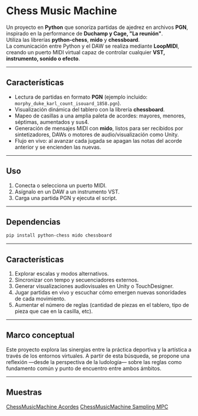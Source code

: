 # Chess Music Machine

Un proyecto en **Python** que sonoriza partidas de ajedrez en archivos **PGN**, inspirado en la performance de **Duchamp y Cage, "La reunión"**.  
Utiliza las librerías **python-chess**, **mido** y **chessboard**.  
La comunicación entre Python y el DAW se realiza mediante **LoopMIDI**, creando un puerto MIDI virtual capaz de controlar cualquier **VST, instrumento, sonido o efecto**.

---

## Características
- Lectura de partidas en formato **PGN** (ejemplo incluido: `morphy_duke_karl_count_isouard_1858.pgn`).
- Visualización dinámica del tablero con la librería **chessboard**.
- Mapeo de casillas a una amplia paleta de acordes: mayores, menores, séptimas, aumentados y sus4.
- Generación de mensajes MIDI con **mido**, listos para ser recibidos por sintetizadores, DAWs o motores de audio/visualización como Unity.
- Flujo en vivo: al avanzar cada jugada se apagan las notas del acorde anterior y se encienden las nuevas.

---

## Uso
1. Conecta o selecciona un puerto MIDI.  
2. Asígnalo en un DAW a un instrumento VST.  
3. Carga una partida PGN y ejecuta el script.  

---

## Dependencias
```bash
pip install python-chess mido chessboard
```

---

## Características
1. Explorar escalas y modos alternativos.
2. Sincronizar con tempo y secuenciadores externos.
3. Generar visualizaciones audiovisuales en Unity o TouchDesigner.
4. Jugar partidas en vivo y escuchar cómo emergen nuevas sonoridades de cada movimiento.
5. Aumentar el número de reglas (cantidad de piezas en el tablero, tipo de pieza que cae en la casilla, etc).

---

## Marco conceptual
Este proyecto explora las sinergias entre la práctica deportiva y la artística a través de los entornos virtuales.
A partir de esta búsqueda, se propone una reflexión —desde la perspectiva de la ludología— sobre las reglas como fundamento común y punto de encuentro entre ambos ámbitos.

---

## Muestras
[ChessMusicMachine Acordes](https://www.instagram.com/p/C38UWTQiTHu)
[ChessMusicMachine Sampling MPC](https://www.instagram.com/p/C502qXui_JD/?img_index=1)